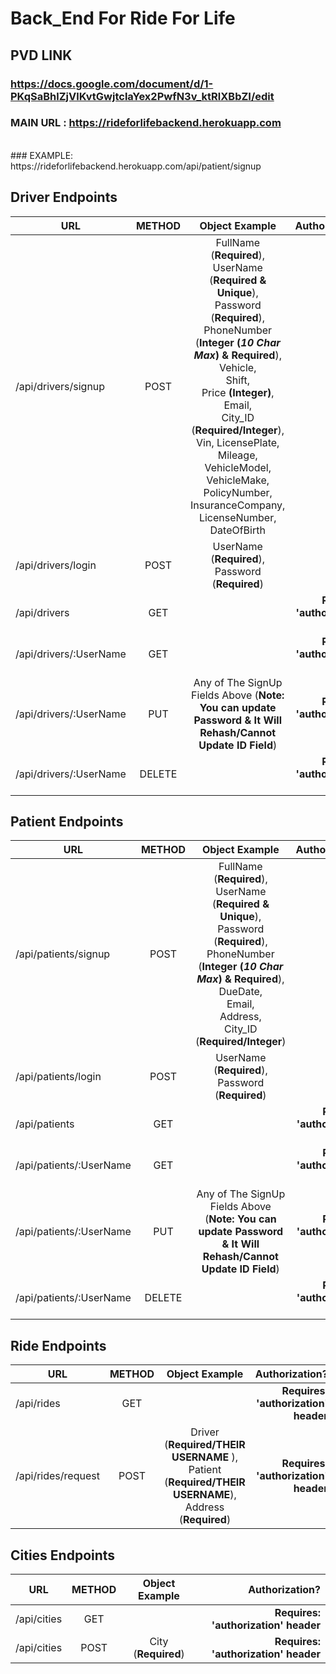 # Back_End For Ride For Life

## PVD LINK

### https://docs.google.com/document/d/1-PKqSaBhlZjVlKvtGwjtclaYex2PwfN3v_ktRlXBbZI/edit

### MAIN URL : https://rideforlifebackend.herokuapp.com 
<br/>
### EXAMPLE: https://rideforlifebackend.herokuapp.com/api/patient/signup

## Driver Endpoints
| URL  | METHOD | Object Example | Authorization? |
| ---- | :----: | :---------------: |  ---------------: |
| /api/drivers/signup |  POST  |  FullName (<strong>Required</strong>),<br/> UserName (<strong>Required & Unique</strong>),<br/> Password (<strong>Required</strong>), <br/> PhoneNumber (<strong>Integer (*10 Char Max*) & Required</strong>),<br/> Vehicle,<br/> Shift,<br/> Price <strong>(Integer)</strong>,<br/> Email, <br/> City_ID (<strong>Required/Integer</strong>), Vin, LicensePlate, Mileage, VehicleModel, VehicleMake, PolicyNumber, InsuranceCompany, LicenseNumber, DateOfBirth       | No |
| /api/drivers/login |  POST  |     UserName (<strong>Required</strong>), <br/> Password (<strong>Required</strong>)            | No |
| /api/drivers |  GET  |               | <strong> Requires: 'authorization' header</strong>|
| /api/drivers/:UserName |  GET  |               | <strong> Requires: 'authorization' header</strong>|
| /api/drivers/:UserName |  PUT  |  Any of The SignUp Fields Above (**Note: You can update Password & It Will Rehash/Cannot Update ID Field**)            | <strong> Requires: 'authorization' header</strong>| 
| /api/drivers/:UserName |  DELETE  |           | <strong> Requires: 'authorization' header</strong>| 

## Patient Endpoints
| URL  | METHOD | Object Example | Authorization? |
| ---- | :----: | :---------------: | ---------------: |
| /api/patients/signup |  POST  |  FullName (<strong>Required</strong>),<br/> UserName (<strong>Required & Unique</strong>),<br/> Password (<strong>Required</strong>), <br/> PhoneNumber (<strong>Integer (*10 Char Max*) & Required</strong>),<br/> DueDate,<br/> Email,<br/> Address,<br/> City_ID (<strong>Required/Integer</strong>)       | No |
| /api/patients/login |  POST  |     UserName (<strong>Required</strong>), <br/> Password (<strong>Required</strong>)             | No |
| /api/patients |  GET  |               | <strong> Requires: 'authorization' header</strong>|
| /api/patients/:UserName |  GET  |               | <strong> Requires: 'authorization' header</strong>|
| /api/patients/:UserName |  PUT  |  Any of The SignUp Fields Above (**Note: You can update Password & It Will Rehash/Cannot Update ID Field**)            | <strong> Requires: 'authorization' header</strong>| 
| /api/patients/:UserName |  DELETE  |           | <strong> Requires: 'authorization' header</strong>| 

## Ride Endpoints
| URL  | METHOD | Object Example | Authorization? |
| ---- | :----: | :---------------: | ---------------: |
| /api/rides |  GET  |               | <strong> Requires: 'authorization' header</strong>|
| /api/rides/request |  POST  |Driver (<strong>Required/THEIR USERNAME </strong>),<br/> Patient (<strong>Required/THEIR USERNAME</strong>),<br/> Address (<strong>Required</strong>)| <strong> Requires: 'authorization' header</strong>| 

## Cities Endpoints
| URL  | METHOD | Object Example | Authorization? |
| ---- | :----: | :---------------: | ---------------: |
| /api/cities |  GET  |               | <strong> Requires: 'authorization' header</strong>|
| /api/cities |  POST  | City (**Required**) | <strong> Requires: 'authorization' header</strong>| 
